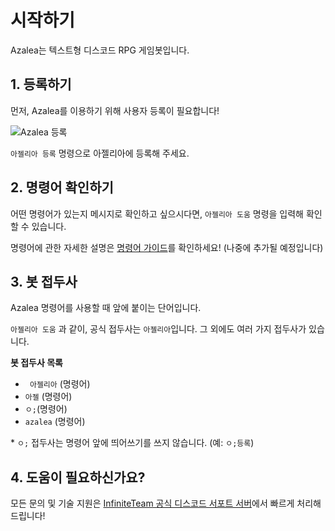 # 시작하기

Azalea는 텍스트형 디스코드 RPG 게임봇입니다.

## 1. 등록하기

먼저, Azalea를 이용하기 위해 사용자 등록이 필요합니다!

![Azalea 등록](/images/register_azalea.jpg)

`아젤리아 등록` 명령으로 아젤리아에 등록해 주세요.

## 2. 명령어 확인하기

어떤 명령어가 있는지 메시지로 확인하고 싶으시다면, `아젤리아 도움` 명령을 입력해 확인할 수 있습니다.

명령어에 관한 자세한 설명은 [명령어 가이드](#)를 확인하세요! (나중에 추가될 예정입니다)

## 3. 봇 접두사

Azalea 명령어를 사용할 때 앞에 붙이는 단어입니다.

`아젤리아 도움` 과 같이, 공식 접두사는 `아젤리아`입니다. 그 외에도 여러 가지 접두사가 있습니다.

**봇 접두사 목록**
- ` 아젤리아` (명령어)
- `아젤` (명령어)
- `ㅇ;`(명령어)
- `azalea` (명령어)

\* `ㅇ;` 접두사는 명령어 앞에 띄어쓰기를 쓰지 않습니다. (예: `ㅇ;등록`)

## 4. 도움이 필요하신가요?

모든 문의 및 기술 지원은 [InfiniteTeam 공식 디스코드 서포트 서버](https://discord.gg/7aFczQk)에서 빠르게 처리해드립니다!